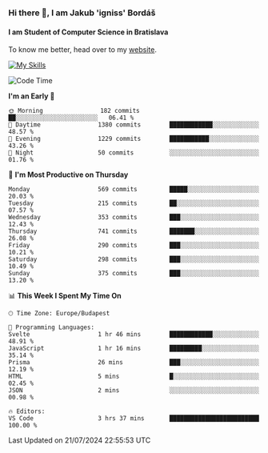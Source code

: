 ### Hi there 👋, I am Jakub 'igniss' Bordáš

#### I am Student of Computer Science in Bratislava
To know me better, head over to my [website](https://bordas.sk).

[![My Skills](https://skillicons.dev/icons?i=js,html,css,figma,svelte,java,kotlin,python,postgresql,typescript,nest,nodejs)](https://bordas.sk)


<!--START_SECTION:waka-->
![Code Time](http://img.shields.io/badge/Code%20Time-1%2C488%20hrs%2034%20mins-blue)

**I'm an Early 🐤** 

```text
🌞 Morning                182 commits         ██░░░░░░░░░░░░░░░░░░░░░░░   06.41 % 
🌆 Daytime                1380 commits        ████████████░░░░░░░░░░░░░   48.57 % 
🌃 Evening                1229 commits        ███████████░░░░░░░░░░░░░░   43.26 % 
🌙 Night                  50 commits          ░░░░░░░░░░░░░░░░░░░░░░░░░   01.76 % 
```
📅 **I'm Most Productive on Thursday** 

```text
Monday                   569 commits         █████░░░░░░░░░░░░░░░░░░░░   20.03 % 
Tuesday                  215 commits         ██░░░░░░░░░░░░░░░░░░░░░░░   07.57 % 
Wednesday                353 commits         ███░░░░░░░░░░░░░░░░░░░░░░   12.43 % 
Thursday                 741 commits         ███████░░░░░░░░░░░░░░░░░░   26.08 % 
Friday                   290 commits         ███░░░░░░░░░░░░░░░░░░░░░░   10.21 % 
Saturday                 298 commits         ███░░░░░░░░░░░░░░░░░░░░░░   10.49 % 
Sunday                   375 commits         ███░░░░░░░░░░░░░░░░░░░░░░   13.20 % 
```


📊 **This Week I Spent My Time On** 

```text
🕑︎ Time Zone: Europe/Budapest

💬 Programming Languages: 
Svelte                   1 hr 46 mins        ████████████░░░░░░░░░░░░░   48.91 % 
JavaScript               1 hr 16 mins        █████████░░░░░░░░░░░░░░░░   35.14 % 
Prisma                   26 mins             ███░░░░░░░░░░░░░░░░░░░░░░   12.19 % 
HTML                     5 mins              █░░░░░░░░░░░░░░░░░░░░░░░░   02.45 % 
JSON                     2 mins              ░░░░░░░░░░░░░░░░░░░░░░░░░   00.98 % 

🔥 Editors: 
VS Code                  3 hrs 37 mins       █████████████████████████   100.00 % 
```


 Last Updated on 21/07/2024 22:55:53 UTC
<!--END_SECTION:waka-->
